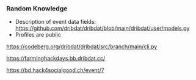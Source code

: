 
### Random Knowledge

- Description of event data fields: https://github.com/dribdat/dribdat/blob/main/dribdat/user/models.py
- Profiles are public

https://codeberg.org/dribdat/dribdat/src/branch/main/cli.py
 
https://farminghackdays.bb.dribdat.cc/

https://bd.hack4socialgood.ch/event/7
